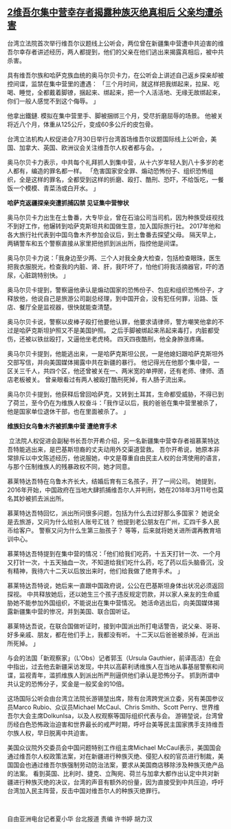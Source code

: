 <!--1627897278000-->
[2维吾尔集中营幸存者揭露种族灭绝真相后 父亲均遭杀害](https://www.rfa.org/mandarin/yataibaodao/shaoshuminzu/hx0802a-08022021054033.html)
------

<p style="font-weight: 400;">台湾立法院首次举行维吾尔议题线上公听会，两位曾在新疆集中营遭中共迫害的维吾尔幸存者讲述经历，两人都提到，他们的父亲在他们逃出来揭露真相后，被中共杀害。</p><p style="font-weight: 400;">具有维吾尔族和哈萨克族血统的奥马尔贝卡力，在公听会上讲述自己返乡探亲却被控间谍，监禁在集中营里的遭遇： 「三个月时间，就这样把我绑起来，拉屎、吃喝、睡觉，全都戴着脚镣，捆起来、绑起来，把一个人活活地、无缘无故绑起来，你们一般人感觉不到这个侮辱。<span> </span>」</p><p style="font-weight: 400;">他拿出鐵鏈.<span> </span>模拟在集中营里手、脚被捆绑三个月，受尽折磨屈辱的场景。<span> </span>他被关将近八个月，体重从125公斤，变成60多公斤的皮包骨。</p><p style="font-weight: 400;">台湾立法机构人权促进会<span>7</span>月<span>30</span>日举行台湾首场维吾尔议题国际线上公听会，美国、加拿大、英国、欧洲议会关注维吾尔人权者都与会。<span> </span>，</p><p style="font-weight: 400;">奥马尔贝卡力表示，中共每个礼拜抓人到集中营，从十六岁年轻人到八十多岁的老人都有，编造的罪名都一样。<span> </span>「危害国家安全罪、煽动恐怖份子、组织恐怖组织，全是这样的罪名，全都受到这样的折磨、殴打、酷刑、恐吓，不给饭吃，一餐饭一个模模、青菜汤或白开水。<span> </span>」</p><p style="font-weight: 400;"><strong>哈萨克返疆探亲突遭抓捕囚禁 见证集中营惨状</strong></p><p style="font-weight: 400;">奥马尔贝卡力出生在土鲁番，大专毕业，曾在石油公司当司机，因为种族受歧视找不到好工作，他辗转到哈萨克斯坦共和国做生意，加入国际旅行社。<span> </span><span>2017</span>年他和各大旅行社代表到中国乌鲁木齐参加会议后，到土鲁番去探望父母。<span> </span>隔天早上，两辆警车和五个警察直接从家里把他抓到派出所，指控他是间谍。</p><p style="font-weight: 400;">奥马尔贝卡力说：「我身边至少两、三个人对我全身大检查，包括检查眼珠，医生把我衣服脱光，检查我的内脏、肾、肝，我吓坏了，怕他们将我活摘器官，吓的洒尿，心脏跳特别快。<span> </span>」</p><p style="font-weight: 400;">奥马尔贝卡提到，警察逼他承认是煽动国家的恐怖份子、包庇和组织恐怖份子，才释放他，他说自己是旅游公司副总经理，到中国开会，没有犯任何罪，沿路、饭店、餐厅全是监视器，很快就能查清楚。</p><p style="font-weight: 400;">奥马尔贝卡说，警察以皮棒子殴打他要他认罪，他要求请律师，警方嘲笑他拿的不过是哈萨克斯坦护照又不是美国护照。<span> </span>之后手脚被绑起来吊起来毒打，内脏都受伤，还被以铁丝殴打，又逼他坐老虎椅。<span> </span>四天四夜酷刑，他全身肿涨疼痛。</p><p style="font-weight: 400;">奥马尔贝卡提到，他能逃出来，一是哈萨克斯坦公民，一是他媳妇跟哈萨克斯坦外交部写信，并向美国媒体揭露中共在新疆的暴行。<span> </span>他记得光在他那个集中营，一区关三千人，共四个区，他还曾被关在一、两米宽的单押房，还有老师、律师、酒店老板被关。<span> </span>曾亲眼看过有两人被殴打酷刑死掉，有人肠子流出来。</p><p style="font-weight: 400;">奥马尔贝卡提到，他获释后曾回哈萨克，又转到土耳其，生命都受威胁，不得已到了荷兰，至今仍在为维族人权奋斗：「我作证以后，我的爸爸在集中营里被杀了，他是国家单位退休干部，也在里面被杀了。<span> </span>」</p><p style="font-weight: 400;"><strong>维族妇女乌鲁木齐被抓集中营 遭绝育手术</strong></p><p style="font-weight: 400;"><span> </span>立法院人权促进会副秘书长吾尔开希介绍，另一名新疆集中营幸存者祖慕莱特达吾特能逃出来，是巴基斯坦裔的丈夫动用外交渠道营救。<span> </span>吾尔开希说，她原本非常排斥以中文陈述经历，他说服她，中文是尊重自由民主人权的台湾使用的语言，与那个压制维族人的残暴政权不同，她才同意。</p><p style="font-weight: 400;">慕莱特达吾特在乌鲁木齐长大，结婚后育有三名孩子，开了一间公司。<span> </span>她提到，<span>2016</span>年开始，中国政府在当地大肆抓捕维吾尔人并判刑，她在<span>2018</span>年<span>3</span>月<span>11</span>号也莫名其妙被抓去派出所。</p><p style="font-weight: 400;">慕莱特达吾特回忆，派出所问很多问题，包括为什么去过好那么多国家？<span> </span>她说全是去旅游，又问为什么给别人账号汇钱？<span> </span>他提到老公朋友在广州，汇四千多人民币给客户。<span> </span>警察又问为什么生第三胎孩子？<span> </span>等等，后来就将她关进所谓再教育培训中心。</p><p style="font-weight: 400;">慕莱特达吾特提到在集中营的情况：「他们给我们吃药，十五天打针一次、一个月又打针一次，十五天抽血一次，不知道给我们吃什么药，吃了药以后头脑昏沉，没有精神，我待六十二天以后放出来时，他们给我做了绝育手术。<span> </span>」</p><p style="font-weight: 400;">慕莱特达吾特说，她后来一直跟中国政府说，公公在巴基斯坦身体出状况必须返回探视。<span> </span>中共释放她后，还以她生三个孩子违反规定罚款，并以家人亲友的生命威胁她不能参加外国组织，不能说出在集中营情况。<span> </span>她活命逃出后，向美国媒体揭露新疆集中营的惨况，并到美国、联合国听证。</p><p style="font-weight: 400;">慕莱特达吾说，在联合国做听证时，接到中国派出所打电话警告，说父亲、哥哥、好多亲戚、朋友，都在他们手上，我都没有听。<span> </span>十二天以后爸爸被杀掉，在派出所死掉。<span> </span>」</p><p style="font-weight: 400;">与会的法国「新观察家」（<span>L</span>'<span>Obs</span>）记者郭玉（<span>Ursula Gauthier</span>，前译高洁）在会中指出，过去他去新疆采访发现，中共以高薪利诱维族人在当地从事基层警察和间谍，监视青年，滥抓维族人到派出所严刑逼供他们承认是恐怖分子。<span> </span>抓到所谓中共认定的恐怖分子，奖金是一般奖金的<span>10</span>倍。</p><p style="font-weight: 400;">这场国际公听会由台湾立法院长游锡堃出席，除有台湾跨党派立委，另有美国参议员<span>Marco Rubio、</span>众议员<span>Michael McCaul、Chris </span><span>Smith、Scott </span><span>Perry、</span>世界维吾尔大会主席<span>DolkunIsa，</span>以及人权观察等国际组织代表与会。<span> </span>游锡堃说，台湾曾历经白色恐怖政治迫害和世界最长的戒严时期，呼吁台美等民主国家携手支持维吾尔族人权，早日脱离中共迫害。</p><p style="font-weight: 400;">美国众议院外交委员会中国问题特别工作组主席<span>Michael McCaul</span>表示，美国国会通过维吾尔人权政策法案，对在新疆进行种族灭绝、侵犯人权的官员进行制裁，美国国会也通过维吾尔族强制劳动防治法案，要求从美国商店移除涉及种族灭绝产品的法案。<span> </span>看到英国、比利时、捷克、立陶宛、荷兰与加拿大都作出认定中共对新疆进行种族灭绝的决议，台湾的声音有额外的份量，因为直接受到中共压迫，呼吁台湾加入民主阵营，反击中国对维吾尔人的种族灭绝罪行。</p><p style="font-weight: 400;"><span> </span></p><p style="font-weight: 400;">自由亚洲电台记者夏小华 台北报道 责编 许书婷 胡力汉</p><p style="font-weight: 400;"><span> </span></p>
